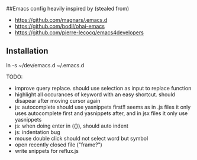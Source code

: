 ##Emacs config heavily inspired by (stealed from)

* https://github.com/magnars/.emacs.d
* https://github.com/bodil/ohai-emacs
* https://github.com/pierre-lecocq/emacs4developers

## Installation

ln -s ~/dev/emacs.d ~/.emacs.d

TODO:
* improve query replace. should use selection as input to replace function
* highlight all occurances of keyword with an easy shortcut. should disapear after moving cursor again
* js: autocomplete should use yasnippets first!! seems as in .js files it only uses autocomplete first and yasnippets after, and in jsx files it only use yasnippets
* js: when doing enter in ({}), should auto indent
* js: indentation bug
* mouse double click should not select word but symbol
* open recently closed file ("frame?")
* write snippets for reflux.js
